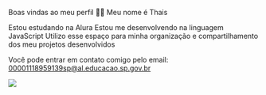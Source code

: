 Boas vindas ao meu perfil 💙💙
Meu nome é Thais 

Estou estudando na Alura
Estou me desenvolvendo na linguagem JavaScript
Utilizo esse espaço para minha organização e compartilhamento dos meu projetos desenvolvidos


Você pode entrar em contato comigo pelo email:
00001118959139sp@al.educacao.sp.gov.br


![]([link](https://www.google.com/url?sa=i&url=http%3A%2F%2Folivieranimes.blogspot.com%2F2016%2F&psig=AOvVaw3HMAkWvSCVhfX9jEc6cUt7&ust=1714761921698000&source=images&cd=vfe&opi=89978449&ved=0CA8QjRxqFwoTCPibsYzQ74UDFQAAAAAdAAAAABAo))
